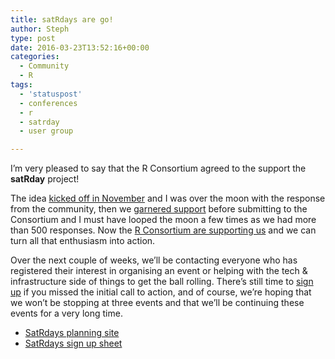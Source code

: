 ```yaml
---
title: satRdays are go!
author: Steph
type: post
date: 2016-03-23T13:52:16+00:00
categories:
  - Community
  - R
tags:
  - 'statuspost'
  - conferences
  - r
  - satrday
  - user group

---
```

I&#8217;m very pleased to say that the R Consortium agreed to the support the **satRday** project!

The idea [kicked off in November][1] and I was over the moon with the response from the community, then we [garnered support][2] before submitting to the Consortium and I must have looped the moon a few times as we had more than 500 responses. Now the [R Consortium are supporting us][3] and we can turn all that enthusiasm into action.

Over the next couple of weeks, we&#8217;ll be contacting everyone who has registered their interest in organising an event or helping with the tech & infrastructure side of things to get the ball rolling. There&#8217;s still time to [sign up][4] if you missed the initial call to action, and of course, we&#8217;re hoping that we won&#8217;t be stopping at three events and that we&#8217;ll be continuing these events for a very long time.

  * [SatRdays planning site][5]
  * [SatRdays sign up sheet][4]

 [1]: https://itsalocke.com/sqlsaturdays-but-for-r/
 [2]: https://itsalocke.com/satrdays-final-push/
 [3]: https://www.r-consortium.org/news/announcement/2016/03/r-consortium-funds-technical-initiatives-community-events-and-training
 [4]: http://goo.gl/forms/Xv7mym0BwJ
 [5]: http://planning.satrdays.org/